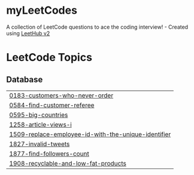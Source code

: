 # myLeetCodes
A collection of LeetCode questions to ace the coding interview! - Created using [LeetHub v2](https://github.com/arunbhardwaj/LeetHub-2.0)

<!---LeetCode Topics Start-->
# LeetCode Topics
## Database
|  |
| ------- |
| [0183-customers-who-never-order](https://github.com/ShudarsanRegmi/myLeetCodes/tree/master/0183-customers-who-never-order) |
| [0584-find-customer-referee](https://github.com/ShudarsanRegmi/myLeetCodes/tree/master/0584-find-customer-referee) |
| [0595-big-countries](https://github.com/ShudarsanRegmi/myLeetCodes/tree/master/0595-big-countries) |
| [1258-article-views-i](https://github.com/ShudarsanRegmi/myLeetCodes/tree/master/1258-article-views-i) |
| [1509-replace-employee-id-with-the-unique-identifier](https://github.com/ShudarsanRegmi/myLeetCodes/tree/master/1509-replace-employee-id-with-the-unique-identifier) |
| [1827-invalid-tweets](https://github.com/ShudarsanRegmi/myLeetCodes/tree/master/1827-invalid-tweets) |
| [1877-find-followers-count](https://github.com/ShudarsanRegmi/myLeetCodes/tree/master/1877-find-followers-count) |
| [1908-recyclable-and-low-fat-products](https://github.com/ShudarsanRegmi/myLeetCodes/tree/master/1908-recyclable-and-low-fat-products) |
<!---LeetCode Topics End-->